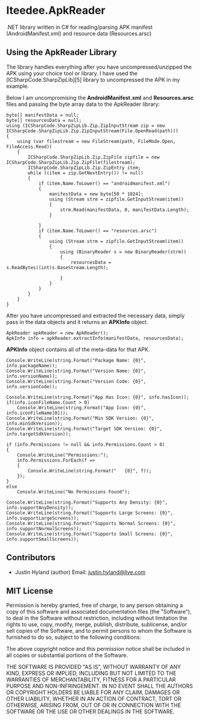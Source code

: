 Iteedee.ApkReader
=================

.NET library written in C# for reading/parsing APK manifest (AndroidManifest.xml) and resource data (Resources.arsc)

## Using the ApkReader Library

The library handles everything after you have uncompressed/unzipped the APK using your choice tool or library. I have used the [ICSharpCode.SharpZipLib][5] library to uncompressed the APK in my example.

Below I am uncompromising the **AndroidManifest.xml** and **Resources.arsc** files and passing the byte array data to the ApkReader library:

    byte[] manifestData = null;
    byte[] resourcesData = null;
    using (ICSharpCode.SharpZipLib.Zip.ZipInputStream zip = new ICSharpCode.SharpZipLib.Zip.ZipInputStream(File.OpenRead(path)))
    {
        using (var filestream = new FileStream(path, FileMode.Open, FileAccess.Read))
        {
            ICSharpCode.SharpZipLib.Zip.ZipFile zipfile = new ICSharpCode.SharpZipLib.Zip.ZipFile(filestream);
            ICSharpCode.SharpZipLib.Zip.ZipEntry item;
            while ((item = zip.GetNextEntry()) != null)
            {
                if (item.Name.ToLower() == "androidmanifest.xml")
                {
                    manifestData = new byte[50 * 1024];
                    using (Stream strm = zipfile.GetInputStream(item))
                    {
                        strm.Read(manifestData, 0, manifestData.Length);
                    }
    
                }
                if (item.Name.ToLower() == "resources.arsc")
                {
                    using (Stream strm = zipfile.GetInputStream(item))
                    {
                        using (BinaryReader s = new BinaryReader(strm))
                        {
                            resourcesData = s.ReadBytes((int)s.BaseStream.Length);
    
                        }
                    }
                }
            }
        }
    }
    

After you have uncompressed and extracted the necessary data, simply pass in the data objects and it returns an **APKInfo** object.

    ApkReader apkReader = new ApkReader();
    ApkInfo info = apkReader.extractInfo(manifestData, resourcesData);
    

**APKInfo** object contains all of the meta-data for that APK.

    Console.WriteLine(string.Format("Package Name: {0}", info.packageName));
    Console.WriteLine(string.Format("Version Name: {0}", info.versionName));
    Console.WriteLine(string.Format("Version Code: {0}", info.versionCode));
    
    Console.WriteLine(string.Format("App Has Icon: {0}", info.hasIcon));
    if(info.iconFileName.Count > 0)
        Console.WriteLine(string.Format("App Icon: {0}", info.iconFileName[0]));
    Console.WriteLine(string.Format("Min SDK Version: {0}", info.minSdkVersion));
    Console.WriteLine(string.Format("Target SDK Version: {0}", info.targetSdkVersion));
    
    if (info.Permissions != null && info.Permissions.Count > 0)
    {
        Console.WriteLine("Permissions:");
        info.Permissions.ForEach(f =>
        {
            Console.WriteLine(string.Format("   {0}", f));
        });
    }
    else
        Console.WriteLine("No Permissions Found");
    
    Console.WriteLine(string.Format("Supports Any Density: {0}", info.supportAnyDensity));
    Console.WriteLine(string.Format("Supports Large Screens: {0}", info.supportLargeScreens));
    Console.WriteLine(string.Format("Supports Normal Screens: {0}", info.supportNormalScreens));
    Console.WriteLine(string.Format("Supports Small Screens: {0}", info.supportSmallScreens));
    


## Contributors

* Justin Hyland (author) Email: justin.hyland@live.com

## MIT License

Permission is hereby granted, free of charge, to any person obtaining a copy
of this software and associated documentation files (the "Software"), to deal
in the Software without restriction, including without limitation the rights
to use, copy, modify, merge, publish, distribute, sublicense, and/or sell
copies of the Software, and to permit persons to whom the Software is
furnished to do so, subject to the following conditions:

The above copyright notice and this permission notice shall be included in
all copies or substantial portions of the Software.

THE SOFTWARE IS PROVIDED "AS IS", WITHOUT WARRANTY OF ANY KIND, EXPRESS OR
IMPLIED, INCLUDING BUT NOT LIMITED TO THE WARRANTIES OF MERCHANTABILITY,
FITNESS FOR A PARTICULAR PURPOSE AND NON-INFRINGEMENT. IN NO EVENT SHALL THE
AUTHORS OR COPYRIGHT HOLDERS BE LIABLE FOR ANY CLAIM, DAMAGES OR OTHER
LIABILITY, WHETHER IN AN ACTION OF CONTRACT, TORT OR OTHERWISE, ARISING FROM,
OUT OF OR IN CONNECTION WITH THE SOFTWARE OR THE USE OR OTHER DEALINGS IN
THE SOFTWARE.
